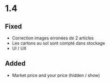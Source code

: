# 1.4

## Fixed

- Correction images erronées de 2 articles
- Les cartons au sol sont compté dans stockage
- UI / UX

## Added

- Market price and your price (hidden / show)
